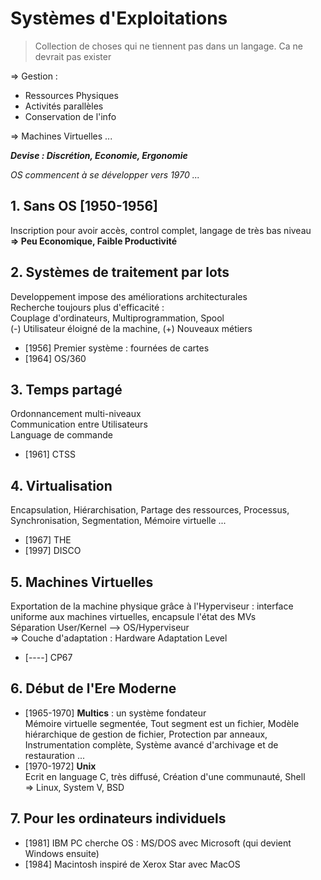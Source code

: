# Systèmes d'Exploitations

> Collection de choses qui ne tiennent pas dans un langage. Ca ne devrait pas exister

=> Gestion :
- Ressources Physiques
- Activités parallèles
- Conservation de l'info

=> Machines Virtuelles ...

***Devise : Discrétion, Economie, Ergonomie***

*OS commencent à se développer vers 1970 ...*

## 1. Sans OS [1950-1956]
Inscription pour avoir accès, control complet, langage de très bas niveau  
**=> Peu Economique, Faible Productivité**

## 2. Systèmes de traitement par lots
Developpement impose des améliorations architecturales  
Recherche toujours plus d'efficacité :  
Couplage d'ordinateurs, Multiprogrammation, Spool  
(-) Utilisateur éloigné de la machine, (+) Nouveaux métiers

- [1956] Premier système : fournées de cartes  
- [1964] OS/360

## 3. Temps partagé
Ordonnancement multi-niveaux  
Communication entre Utilisateurs  
Language de commande

- [1961] CTSS

## 4. Virtualisation
Encapsulation, Hiérarchisation, Partage des ressources, Processus,  
Synchronisation, Segmentation, Mémoire virtuelle ...

- [1967] THE
- [1997] DISCO

## 5. Machines Virtuelles
Exportation de la machine physique grâce à l'Hyperviseur : interface uniforme aux machines virtuelles, encapsule l'état des MVs  
Séparation User/Kernel --> OS/Hyperviseur  
=> Couche d'adaptation : Hardware Adaptation Level

- [----] CP67

## 6. Début de l'Ere Moderne
- [1965-1970] **Multics** : un système fondateur  
    Mémoire virtuelle segmentée, Tout segment est un fichier, Modèle hiérarchique de gestion de fichier, Protection par anneaux, Instrumentation complète, Système avancé d'archivage et de restauration ...
- [1970-1972] **Unix**  
    Ecrit en language C, très diffusé, Création d'une communauté, Shell  
    => Linux, System V, BSD

## 7. Pour les ordinateurs individuels
- [1981] IBM PC cherche OS : MS/DOS avec Microsoft (qui devient Windows ensuite)
- [1984] Macintosh inspiré de Xerox Star avec MacOS

